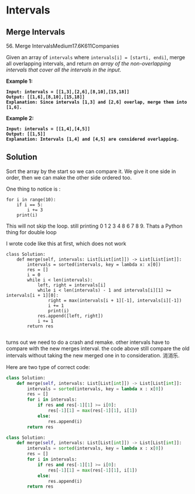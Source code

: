 # Intervals

## Merge Intervals

56\. Merge IntervalsMedium17.6K611Companies

Given an array of `intervals` where `intervals[i] = [starti, endi]`, merge all overlapping intervals, and return _an array of the non-overlapping intervals that cover all the intervals in the input_.

&#x20;

**Example 1:**

<pre><code><strong>Input: intervals = [[1,3],[2,6],[8,10],[15,18]]
</strong><strong>Output: [[1,6],[8,10],[15,18]]
</strong><strong>Explanation: Since intervals [1,3] and [2,6] overlap, merge them into [1,6].
</strong></code></pre>

**Example 2:**

<pre><code><strong>Input: intervals = [[1,4],[4,5]]
</strong><strong>Output: [[1,5]]
</strong><strong>Explanation: Intervals [1,4] and [4,5] are considered overlapping.
</strong></code></pre>

## Solution

Sort the array by the start so we can compare it. We give it one side in order, then we can make the other side ordered too.

One thing to notice is :&#x20;

```
for i in range(10):
    if i == 5:
        i += 3
    print(i)
```

This will not skip the loop. still printing 0 1 2 3 4 8 6 7 8 9. Thats a Python thing for double loop

I wrote code like this at first, which does not work

```
class Solution:
    def merge(self, intervals: List[List[int]]) -> List[List[int]]:
        intervals = sorted(intervals, key = lambda x: x[0])
        res = []
        i = 0
        while i < len(intervals):
            left, right = intervals[i]
            while i < len(intervals) - 1 and intervals[i][1] >= intervals[i + 1][0]: 
                right = max(intervals[i + 1][-1], intervals[i][-1])
                i += 1
                print(i)
            res.append([left, right])
            i += 1
        return res
        
```

turns out we need to do a crash and remake. other intervals have to compare with the new merges interval. the code above still compare the old intervals without taking the new merged one in to consideration. 消消乐.

Here are two type of correct code:

```python
class Solution:
    def merge(self, intervals: List[List[int]]) -> List[List[int]]:
        intervals = sorted(intervals, key = lambda x : x[0])
        res = []
        for i in intervals:
            if res and res[-1][1] >= i[0]:
                res[-1][1] = max(res[-1][1], i[1])
            else:
                res.append(i)
        return res
```

```python
class Solution:
    def merge(self, intervals: List[List[int]]) -> List[List[int]]:
        intervals = sorted(intervals, key = lambda x : x[0])
        res = []
        for i in intervals:
            if res and res[-1][1] >= i[0]:
                res[-1][1] = max(res[-1][1], i[1])
            else:
                res.append(i)
        return res
```

